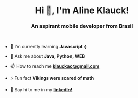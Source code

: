 <h1 align="center">Hi 👋, I'm Aline Klauck!</h1>
<h3 align="center">An aspirant mobile developer from Brasil</h3>

<br>

- 🌱 I’m currently learning **Javascript :)**

- 💬 Ask me about **Java, Python, WEB**

- 📫 How to reach me **klauckac@gmail.com**

- ⚡ Fun fact **Vikings were scared of math**

- 👋 Say hi to me in my **<a href='https://br.linkedin.com/in/alineklauck'>linkedIn!</a>**
